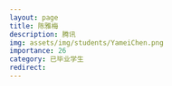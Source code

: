 ```yaml
---
layout: page
title: 陈雅梅
description: 腾讯
img: assets/img/students/YameiChen.png
importance: 26
category: 已毕业学生
redirect:
---
```

